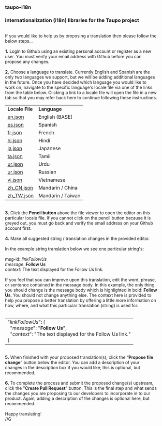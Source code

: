 ### taupo-i18n
### internationalization (i18n) libraries for the Taupo project
<br>
If you would like to help us by proposing a translation then please follow the below steps...<br>
<br>
<b>1.</b> Login to Github using an existing personal account or register as a new user. You must verify your email address with Github before you can propose any changes.<br>
<br>
<b>2.</b> Choose a language to translate. Currently English and Spanish are the only two languages we support, but we will be adding additional languages in the future. Once you have decided which language you would like to work on, navigate to the specific language's locale file via one of the links from the table below. Clicking a link to a locale file will open the file in a new tab so that you may refer back here to continue following these instructions.<br>
<table>
<tr><td><b>Locale File</b></td><td><b>Language</b></td></tr>
<tr><td><a href="https://github.com/LostPersonFinder/taupo-i18n/blob/master/en.json" target="_blank">en.json</a></td><td>English (BASE)</td></tr>
<tr><td><a href="https://github.com/LostPersonFinder/taupo-i18n/blob/master/es.json" target="_blank">es.json</a></td><td>Spanish</td></tr>
<tr><td><a href="https://github.com/LostPersonFinder/taupo-i18n/blob/master/fr.json" target="_blank">fr.json</a></td><td>French</td></tr>
<tr><td><a href="https://github.com/LostPersonFinder/taupo-i18n/blob/master/hi.json" target="_blank">hi.json</a></td><td>Hindi</td></tr>
<tr><td><a href="https://github.com/LostPersonFinder/taupo-i18n/blob/master/ja.json" target="_blank">ja.json</a></td><td>Japanese</td></tr>
<tr><td><a href="https://github.com/LostPersonFinder/taupo-i18n/blob/master/ta.json" target="_blank">ta.json</a></td><td>Tamil</td></tr>
<tr><td><a href="https://github.com/LostPersonFinder/taupo-i18n/blob/master/ur.json" target="_blank">ur.json</a></td><td>Urdu</td></tr>
<tr><td><a href="https://github.com/LostPersonFinder/taupo-i18n/blob/master/ru.json" target="_blank">ur.json</a></td><td>Russian</td></tr>
<tr><td><a href="https://github.com/LostPersonFinder/taupo-i18n/blob/master/vi.json" target="_blank">vi.json</a></td><td>Vietnamese</td></tr>
<tr><td><a href="https://github.com/LostPersonFinder/taupo-i18n/blob/master/zh_CN.json" target="_blank">zh_CN.json</a></td><td>Mandarin / China</td></tr>
<tr><td><a href="https://github.com/LostPersonFinder/taupo-i18n/blob/master/zh_TW.json" target="_blank">zh_TW.json</a></td><td>Mandarin / Taiwan</td></tr>
</table>
<br>
<b>3.</b> Click the <b>Pencil button</b> above the file viewer to open the editor on this particular locale file. If you cannot click on the pencil button because it is greyed out, you must go back and verify the email address on your Github account first.<br>
<br>
<b>4.</b> Make all suggested string / translation changes in the provided editor.<br>
<br>
In the example string translation below we see one particular string's:<br>
<br>
msg-id: <i>linkFollowUs</i><br>
<i>message</i>: <b>Follow Us</b><br>
<i>context</i>: The text displayed for the Follow Us link.<br>
<br>
If you feel that you can improve upon this translation, edit the word, phrase, or sentence contained in the message body. In this example, the only thing you should change is the message body which is highlighted in bold: <b>Follow Us</b>. You should not change anything else. The context here is provided to help you propose a better translation by offering a little more information on how, where, and what this particular translation (string) is used for.<br>
<br>
<table><tr><td>
"<i>linkFollowUs</i>": {<br>
&nbsp;&nbsp;"<i>message</i>": "<b>Follow Us</b>",<br>
&nbsp;&nbsp;"<i>context</i>": "The text displayed for the Follow Us link."<br>
}</td></tr></table>
<br>
<b>5.</b> When finished with your proposed translation(s), click the “<b>Propose file change</b>” button below the editor. You can add a description of your changes in the description box if you would like;  this is optional, but recommended.<br>
<br>
<b>6.</b> To complete the process and submit the proposed change(s) upstream, click the "<b>Create Pull Request</b>" button. This is the final step and what sends the changes you are proposing to our developers to incorporate in to our product. Again, adding a description of the changes is optional here, but recommended.<br>
<br>
Happy translating!<br>
//G
